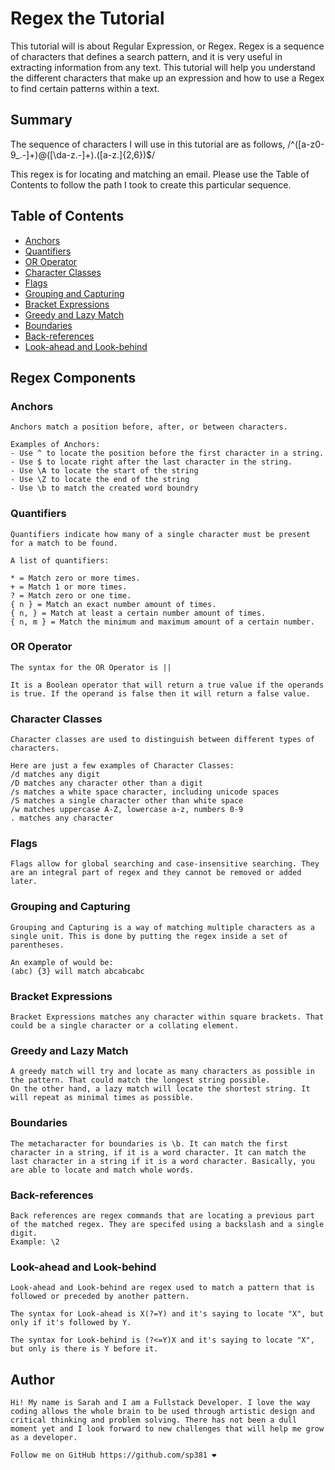 # Regex the Tutorial

This tutorial will is about Regular Expression, or Regex. Regex is a sequence of characters that defines a search pattern, and it is very useful in extracting information from any text.  This tutorial will help you understand the different characters that make up an expression and how to use a Regex to find certain patterns within a text.  

## Summary

The sequence of characters I will use in this tutorial are as follows,  /^([a-z0-9_\.-]+)@([\da-z\.-]+)\.([a-z\.]{2,6})$/ 

This regex is for locating and matching an email. Please use the Table of Contents to follow the path I took to create this particular sequence. 




## Table of Contents

- [Anchors](#anchors)
- [Quantifiers](#quantifiers)
- [OR Operator](#or-operator)
- [Character Classes](#character-classes)
- [Flags](#flags)
- [Grouping and Capturing](#grouping-and-capturing)
- [Bracket Expressions](#bracket-expressions)
- [Greedy and Lazy Match](#greedy-and-lazy-match)
- [Boundaries](#boundaries)
- [Back-references](#back-references)
- [Look-ahead and Look-behind](#look-ahead-and-look-behind)

## Regex Components

### Anchors
    Anchors match a position before, after, or between characters.

    Examples of Anchors: 
    - Use ^ to locate the position before the first character in a string.
    - Use $ to locate right after the last character in the string.   
    - Use \A to locate the start of the string 
    - Use \Z to locate the end of the string 
    - Use \b to match the created word boundry 


### Quantifiers
    Quantifiers indicate how many of a single character must be present for a match to be found. 

    A list of quantifiers: 

    * = Match zero or more times. 
    + = Match 1 or more times.
    ? = Match zero or one time.
    { n } = Match an exact number amount of times.
    { n, } = Match at least a certain number amount of times. 
    { n, m } = Match the minimum and maximum amount of a certain number. 


### OR Operator
    The syntax for the OR Operator is ||

    It is a Boolean operator that will return a true value if the operands is true. If the operand is false then it will return a false value. 

### Character Classes
    Character classes are used to distinguish between different types of characters. 

    Here are just a few examples of Character Classes: 
    /d matches any digit
    /D matches any character other than a digit
    /s matches a white space character, including unicode spaces
    /S matches a single character other than white space
    /w matches uppercase A-Z, lowercase a-z, numbers 0-9
    . matches any character  

### Flags

    Flags allow for global searching and case-insensitive searching. They are an integral part of regex and they cannot be removed or added later. 


### Grouping and Capturing

    Grouping and Capturing is a way of matching multiple characters as a single unit. This is done by putting the regex inside a set of parentheses. 
 
    An example of would be: 
    (abc) {3} will match abcabcabc

### Bracket Expressions

    Bracket Expressions matches any character within square brackets. That could be a single character or a collating element. 

### Greedy and Lazy Match

    A greedy match will try and locate as many characters as possible in the pattern. That could match the longest string possible.  
    On the other hand, a lazy match will locate the shortest string. It will repeat as minimal times as possible. 

### Boundaries

    The metacharacter for boundaries is \b. It can match the first character in a string, if it is a word character. It can match the last character in a string if it is a word character. Basically, you are able to locate and match whole words. 

### Back-references

    Back references are regex commands that are locating a previous part of the matched regex. They are specifed using a backslash and a single digit. 
    Example: \2

### Look-ahead and Look-behind

    Look-ahead and Look-behind are regex used to match a pattern that is followed or preceded by another pattern. 

    The syntax for Look-ahead is X(?=Y) and it's saying to locate "X", but only if it's followed by Y. 

    The syntax for Look-behind is (?<=Y)X and it's saying to locate "X", but only is there is Y before it. 

## Author

    Hi! My name is Sarah and I am a Fullstack Developer. I love the way coding allows the whole brain to be used through artistic design and critical thinking and problem solving. There has not been a dull moment yet and I look forward to new challenges that will help me grow as a developer. 

    Follow me on GitHub https://github.com/sp381 ❤️